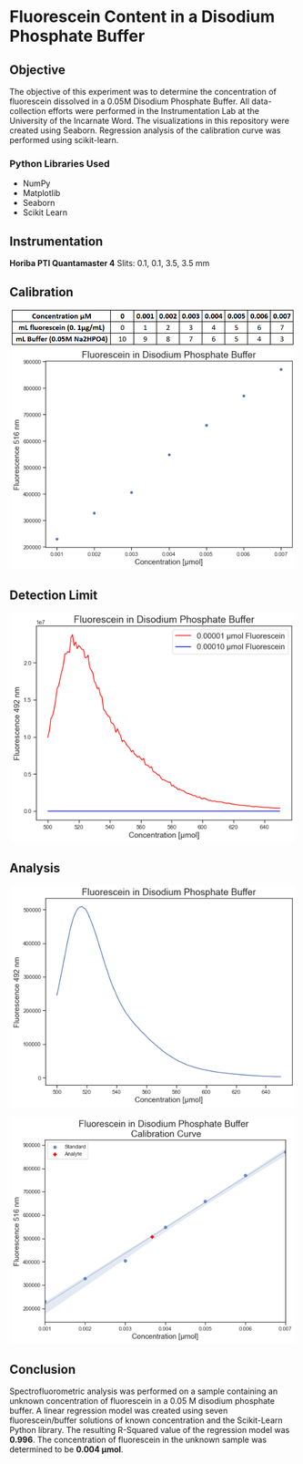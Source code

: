 # Fluorescein Content in a Disodium Phosphate Buffer

##  Objective
The objective of this experiment was to determine the concentration of fluorescein dissolved in a 0.05M Disodium Phosphate Buffer. 
All data-collection efforts were performed in the Instrumentation Lab at the University of the Incarnate Word. The visualizations in this repository were created using Seaborn. Regression analysis  of the calibration curve was performed using scikit-learn.
### Python Libraries Used 
* NumPy
* Matplotlib
* Seaborn
* Scikit Learn



##  Instrumentation 
**Horiba PTI Quantamaster 4**
Slits: 0.1, 0.1, 3.5, 3.5 mm






##  Calibration
<p  align = "center" >
<img src="img/table.PNG", width="500">
<img src="img/fluorescein_conc.png" width="500">
</p>

##  Detection Limit
<p  align = "center" >
<img src="img/detection_limit.png" width="500">
</p>


##   Analysis 

<p  align = "center" >
<img src="img/analyte.png" width="500">
</p>

<p  align = "center" >
<img src="img/analyte_cal.png" width="500">
</p>

## Conclusion

Spectrofluorometric analysis was performed on a sample containing an unknown concentration of fluorescein in a 0.05 M disodium phosphate buffer. A linear regression model was created using seven fluorescein/buffer solutions of known concentration and the Scikit-Learn Python library. The resulting R-Squared value of the regression model was **0.996**. The concentration of fluorescein in the unknown sample was determined to be **0.004 μmol**.